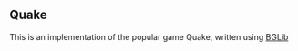 ## Quake
This is an implementation of the popular game Quake, written using [BGLib](https://github.com/Rayzr522/BGLib)
